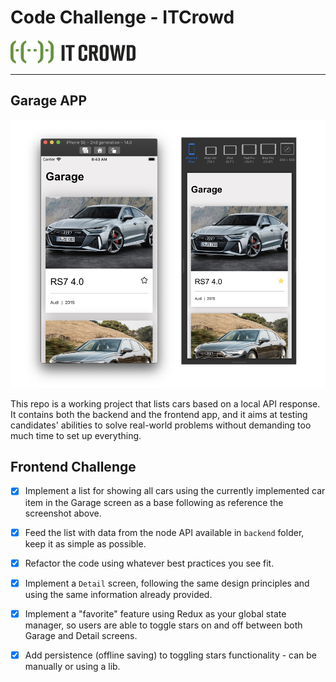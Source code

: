 # Code Challenge - ITCrowd

![ITCrowd](itcrowd.png)

---

## Garage APP

![Screenshots](screenshots.png)

This repo is a working project that lists cars based on a local API response. It contains both the backend and the frontend app, and it aims at testing candidates' abilities to solve real-world problems without demanding too much time to set up everything.

## Frontend Challenge

- [x] Implement a list for showing all cars using the currently implemented car item in the Garage screen as a base following as reference the screenshot above.

- [x] Feed the list with data from the node API available in `backend` folder, keep it as simple as possible.

- [x] Refactor the code using whatever best practices you see fit.

- [x] Implement a `Detail` screen, following the same design principles and using the same information already provided.

- [x] Implement a "favorite" feature using Redux as your global state manager, so users are able to toggle stars on and off between both Garage and Detail screens.

- [x] Add persistence (offline saving) to toggling stars functionality - can be manually or using a lib.
